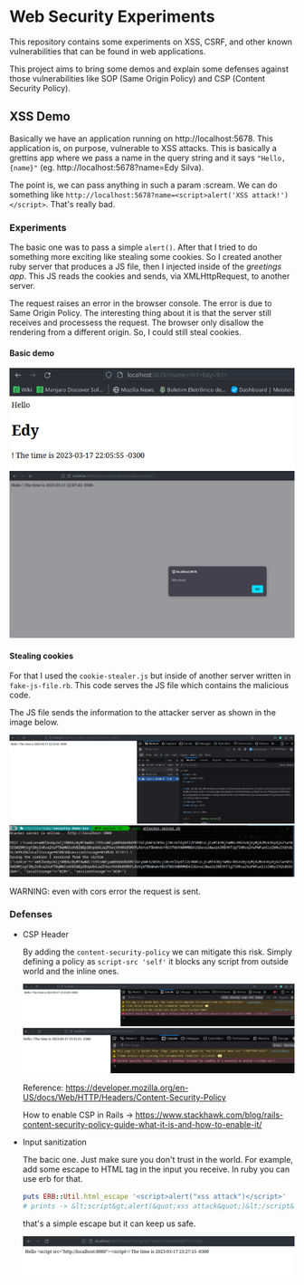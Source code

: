# Web Security Experiments

This repository contains some experiments on XSS, CSRF, and other known vulnerabilities that can be found in web applications.

This project aims to bring some demos and explain some defenses against those vulnerabilities like SOP (Same Origin Policy) and CSP (Content Security Policy).

## XSS Demo

Basically we have an application running on http://localhost:5678. This application is, on purpose, vulnerable to XSS attacks. This is basically a grettins app where we pass a name in the query string and it says `"Hello, {name}"` (eg. http://localhost:5678?name=Edy Silva).

The point is, we can pass anything in such a param :scream. We can do something like
`http://localhost:5678?name=<script>alert('XSS attack!')</script>`. That's really bad.

### Experiments

The basic one was to pass a simple `alert()`. After that I tried to do something more exciting like stealing some
cookies. So I created another ruby server that produces a JS file, then I injected inside of the _greetings app_. This
JS reads the cookies and sends, via XMLHttpRequest, to another server.

The request raises an error in the browser console. The error is due to Same Origin Policy. The interesting thing about
it is that the server still receives and processess the request. The browser only disallow the rendering from
a different origin. So, I could still steal cookies.

#### Basic demo
![passing an html tag](./xss/images/screenshot1-html.png)
![passing a script tag](./xss/images/screenshot1-script.png)

#### Stealing cookies
For that I used the `cookie-stealer.js` but inside of another server written in `fake-js-file.rb`. This code serves the
JS file which contains the malicious code.

The JS file sends the information to the attacker server as shown in the image below.

![cookie stealing](./xss/images/screenshot1-cookie-stealing.png)
![attacker sever log](./xss/images/attacker-screenshot.png)

WARNING: even with cors error the request is sent.

### Defenses

- CSP Header

    By adding the `content-security-policy` we can mitigate this risk. Simply defining a policy as `script-src 'self'`
    it blocks any script from outside world and the inline ones.

    ![csp blocking our malicious script](./xss/images/csp-src.png)
    ![csp blockin inline scripts](./xss/images/csp-inline.png)

    Reference: https://developer.mozilla.org/en-US/docs/Web/HTTP/Headers/Content-Security-Policy

    How to enable CSP in Rails -> https://www.stackhawk.com/blog/rails-content-security-policy-guide-what-it-is-and-how-to-enable-it/

- Input sanitization

    The bacic one. Just make sure you don't trust in the world. For example, add some escape to HTML tag in the input you receive. In ruby you can use erb for that.

    ```rb
    puts ERB::Util.html_escape '<script>alert("xss attack")</script>'
    # prints -> &lt;script&gt;alert(&quot;xss attack&quot;)&lt;/script&gt;
    ```

    that's a simple escape but it can keep us safe.

    ![escape](./xss/images/input-escape.png)
